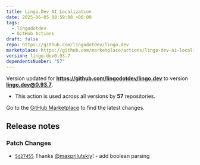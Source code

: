 ```yaml
---
title: Lingo.Dev AI Localization
date: 2025-06-05 08:59:08 +00:00
tags:
  - lingodotdev
  - GitHub Actions
draft: false
repo: https://github.com/lingodotdev/lingo.dev
marketplace: https://github.com/marketplace/actions/lingo-dev-ai-localization
version: lingo.dev0.93.7
dependentsNumber: "57"
---
```



Version updated for **https://github.com/lingodotdev/lingo.dev** to version **lingo.dev@0.93.7**.
- This action is used across all versions by **57** repositories.

Go to the [GitHub Marketplace](https://github.com/marketplace/actions/lingo-dev-ai-localization) to find the latest changes.

## Release notes

### Patch Changes

-   [`5d27455`](https://github.com/lingodotdev/lingo.dev/commit/5d2745545044cbaddb099f7920c96fe198879ba3) Thanks [@maxprilutskiy](https://github.com/maxprilutskiy)! - add boolean parsing

